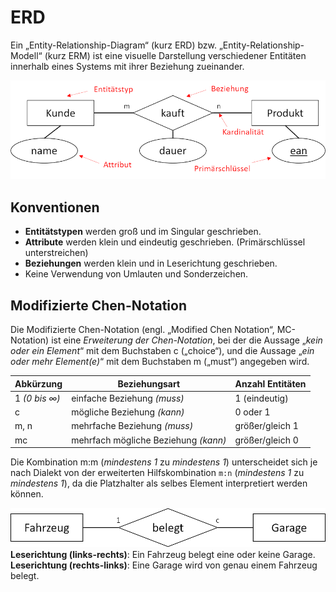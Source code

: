 # ERD
Ein „Entity-Relationship-Diagram“ (kurz ERD) bzw. „Entity-Relationship-Modell“ (kurz ERM) ist eine visuelle Darstellung verschiedener Entitäten innerhalb eines Systems mit ihrer Beziehung zueinander.

![](../_Medien/ERD.png)
## Konventionen
- **Entitätstypen** werden groß und im Singular geschrieben. 
- **Attribute** werden klein und eindeutig geschrieben. (Primärschlüssel unterstreichen) 
- **Beziehungen** werden klein und in Leserichtung geschrieben. 
- Keine Verwendung von Umlauten und Sonderzeichen.

## Modifizierte Chen-Notation
Die Modifizierte Chen-Notation (engl. „Modified Chen Notation“, MC-Notation) ist eine *Erweiterung der Chen-Notation*, bei der die Aussage „*kein oder ein Element*“ mit dem Buchstaben c („choice“), und die Aussage „*ein oder mehr Element(e)*“ mit dem Buchstaben m („must“) angegeben wird.

| Abkürzung     | Beziehungsart                        | Anzahl Entitäten |
| ------------- | ------------------------------------ | ---------------- |
| 1 *(0 bis ∞)* | einfache Beziehung *(muss)*          | 1 (eindeutig)    |
| c             | mögliche Beziehung *(kann)*          | 0 oder 1         |
| m, n          | mehrfache Beziehung *(muss)*         | größer/gleich 1  |
| mc            | mehrfach mögliche Beziehung *(kann)* | größer/gleich 0  |

Die Kombination m:m (*mindestens 1* zu *mindestens 1*) unterscheidet sich je nach Dialekt von der
erweiterten Hilfskombination `m:n` (*mindestens 1* zu *mindestens 1*), da die Platzhalter als selbes
Element interpretiert werden können.

![](../_Medien/ERD_Beispiel.png)
**Leserichtung (links-rechts)**:     Ein Fahrzeug belegt eine oder keine Garage. 
**Leserichtung (rechts-links)**:     Eine Garage wird von genau einem Fahrzeug belegt.
